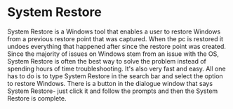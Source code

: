 # System Restore

System Restore is a Windows tool that enables a user to restore Windows from a previous restore point that was captured. When the pc is restored it undoes everything that happened after since the restore point was created. Since the majority of issues on Windows stem from an issue with the OS, System Restore is often the best way to solve the problem instead of spending hours of time troubleshooting. It's also very fast and easy. All one has to do is to type System Restore in the search bar and select the option to restore Windows. There is a button in the dialogue window that says System Restore- just click it and follow the prompts and then the System Restore is complete.
